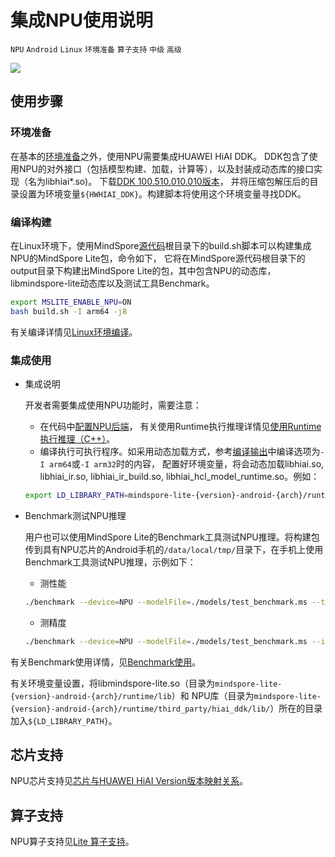 # 集成NPU使用说明

`NPU` `Android` `Linux` `环境准备` `算子支持` `中级` `高级`

<a href="https://gitee.com/mindspore/docs/blob/master/docs/lite/docs/source_zh_cn/use/npu_info.md" target="_blank"><img src="https://mindspore-website.obs.cn-north-4.myhuaweicloud.com/website-images/master/resource/_static/logo_source.png"></a>

## 使用步骤

### 环境准备

在基本的[环境准备](https://www.mindspore.cn/lite/docs/zh-CN/master/use/build.html)之外，使用NPU需要集成HUAWEI HiAI DDK。
DDK包含了使用NPU的对外接口（包括模型构建、加载，计算等），以及封装成动态库的接口实现（名为libhiai*.so)。
下载[DDK 100.510.010.010版本](https://developer.huawei.com/consumer/cn/doc/development/hiai-Library/ddk-download-0000001053590180)，
并将压缩包解压后的目录设置为环境变量`${HWHIAI_DDK}`。构建脚本将使用这个环境变量寻找DDK。

### 编译构建

在Linux环境下，使用MindSpore[源代码](https://gitee.com/mindspore/mindspore)根目录下的build.sh脚本可以构建集成NPU的MindSpore Lite包，命令如下，
它将在MindSpore源代码根目录下的output目录下构建出MindSpore Lite的包，其中包含NPU的动态库，libmindspore-lite动态库以及测试工具Benchmark。

```bash
export MSLITE_ENABLE_NPU=ON
bash build.sh -I arm64 -j8
```

有关编译详情见[Linux环境编译](https://www.mindspore.cn/lite/docs/zh-CN/master/use/build.html#linux)。

### 集成使用

- 集成说明

    开发者需要集成使用NPU功能时，需要注意：
    - 在代码中[配置NPU后端](https://www.mindspore.cn/lite/docs/zh-CN/master/use/runtime_cpp.html#npu)，
    有关使用Runtime执行推理详情见[使用Runtime执行推理（C++）](https://www.mindspore.cn/lite/docs/zh-CN/master/use/runtime_cpp.html)。
    - 编译执行可执行程序。如采用动态加载方式，参考[编译输出](https://www.mindspore.cn/lite/docs/zh-CN/master/use/build.html#runtime)中编译选项为`-I arm64`或`-I arm32`时的内容，
    配置好环境变量，将会动态加载libhiai.so, libhiai_ir.so, libhiai_ir_build.so, libhiai_hcl_model_runtime.so。例如：

    ```bash
    export LD_LIBRARY_PATH=mindspore-lite-{version}-android-{arch}/runtime/third_party/hiai_ddk/lib/:$LD_LIBRARY_PATH
    ```

- Benchmark测试NPU推理

    用户也可以使用MindSpore Lite的Benchmark工具测试NPU推理。将构建包传到具有NPU芯片的Android手机的`/data/local/tmp/`目录下，在手机上使用Benchmark工具测试NPU推理，示例如下：

    - 测性能

    ```bash
    ./benchmark --device=NPU --modelFile=./models/test_benchmark.ms --timeProfiling=true
    ```

    - 测精度

    ```bash
    ./benchmark --device=NPU --modelFile=./models/test_benchmark.ms --inDataFile=./input/test_benchmark.bin --inputShapes=1,32,32,1 --accuracyThreshold=3 --benchmarkDataFile=./output/test_benchmark.out
    ```

有关Benchmark使用详情，见[Benchmark使用](https://www.mindspore.cn/lite/docs/zh-CN/master/use/benchmark_tool.html)。

有关环境变量设置，将libmindspore-lite.so（目录为`mindspore-lite-{version}-android-{arch}/runtime/lib`）和
NPU库（目录为`mindspore-lite-{version}-android-{arch}/runtime/third_party/hiai_ddk/lib/`）所在的目录加入`${LD_LIBRARY_PATH}`。

## 芯片支持

NPU芯片支持见[芯片与HUAWEI HiAI Version版本映射关系](https://developer.huawei.com/consumer/cn/doc/development/hiai-Guides/supported-platforms-0000001052830507#section94427279718)。

## 算子支持

NPU算子支持见[Lite 算子支持](https://www.mindspore.cn/lite/docs/zh-CN/master/operator_list_lite.html)。
